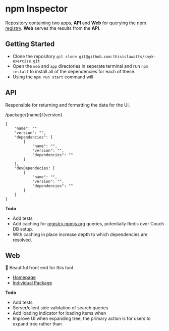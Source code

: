 npm Inspector
===

Repository containing two apps, __API__ and __Web__ for querying the [npm registry](https://registry.npmjs.org). __Web__ serves the results from the __API__.

Getting Started
---

* Clone the repository `git clone git@github.com:thisislawatts/snyk-exercise.git`
* Open the `web` and `app` directories in seperate terminal and run `npm install` to install all of the dependencies for each of these.
* Using the `npm run start` command will 


API
---

Responsible for returning and formatting the data for the UI.

/package/{name}/{version}

```
{
    "name": ""
    "version": "",
    "dependencies": [
        {
            "name": "",
            "version": "",
            "dependencies": ""
        }
    ],
    "devDependecies: [
        {
            "name": "",
            "version": "",
            "dependencies": ""
        }
    ]
}
```

__Todo__

* Add tests
* Add caching for [registry.npmjs.org](https://registry.npmjs.org) queries, potentially Redis over Couch DB setup. 
* With caching in place increase depth to which dependencies are resolved.


Web
---

🌈 Beautiful front end for this tool

* [Homepage](http://localhost:3001/)
* [Individual Package](http://localhost:3001/package/snyk)

__Todo__

* Add tests
* Server/client side validation of search queries
* Add loading indicator for loading items when
* Improve UI when expanding tree, the primary action is for users to expand tree rather than